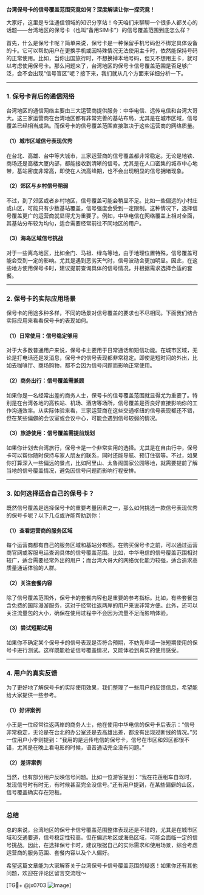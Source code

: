 **台湾保号卡的信号覆盖范围究竟如何？深度解读让你一探究竟！**

大家好，这里是专注通信领域的知识分享站！今天咱们来聊聊一个很多人都关心的话题——台湾地区的保号卡（也叫“备用SIM卡”）的信号覆盖范围到底怎么样？

首先，什么是保号卡呢？简单来说，保号卡是一种保留手机号码但不绑定具体设备的卡。它可以帮助用户在更换手机或因特殊情况无法使用主卡时，依然能保持号码的正常使用。比如，当你出国旅行时，不想换掉本地号码，但又不想用主卡，就可以考虑使用保号卡。那么问题来了，台湾地区的保号卡信号覆盖范围是否足够广泛，会不会出现“信号盲区”呢？接下来，我们就从几个方面来详细分析一下。

---

### **1. 保号卡背后的通信网络**
台湾地区的通信网络主要由三大运营商提供服务：中华电信、远传电信和台湾大哥大。这三家运营商在台湾地区都有非常完善的基站布局，尤其是在城市区域，信号覆盖已经相当成熟。而保号卡的信号覆盖范围直接取决于这些运营商的网络质量。

#### **（1）城市区域信号表现优秀**
在台北、高雄、台中等大城市，三家运营商的信号覆盖都非常稳定。无论是地铁、商场还是高楼大厦内部，都能接收到清晰的信号。尤其是在人口密集的城市中心地带，基站密度非常高，即使在人流高峰期，也不会出现明显的信号拥堵现象。

#### **（2）郊区与乡村信号稍弱**
不过，到了郊区或者乡村地区，信号覆盖可能会稍显不足。比如一些偏远的小村庄或山区，可能只有少数基站覆盖，信号强度会受到一定限制。这种情况下，选择信号覆盖更广的运营商就显得尤为重要了。例如，中华电信在网络覆盖上相对全面，其基站分布较为均匀，适合需要经常前往不同地区的用户。

#### **（3）海岛区域信号挑战**
对于一些离岛地区，比如金门、马祖、绿岛等地，由于地理位置特殊，信号覆盖可能会受到一定的影响。尤其是遇到恶劣天气时，信号波动会更加明显。因此，在这些地方使用保号卡时，建议提前查询具体的信号情况，并根据需求选择合适的套餐。

---

### **2. 保号卡的实际应用场景**
保号卡的用途多种多样，不同的场景对信号覆盖的要求也不尽相同。下面我们结合实际应用来看看保号卡的表现如何。

#### **（1）日常使用：信号稳定够用**
对于大多数普通用户来说，保号卡主要用于日常通话和短信功能。在城市区域，无论是打电话还是发消息，保号卡的信号表现都非常稳定。即使是短时间的外出，比如去咖啡厅、商场购物，都不会因为信号问题而影响正常使用。

#### **（2）商务出行：信号覆盖需兼顾**
如果你是一名经常出差的商务人士，保号卡的信号覆盖范围就显得尤为重要了。特别是在台湾各地的高铁站、机场、酒店等场所，信号覆盖是否良好直接影响你的工作沟通效率。从实际体验来看，三家运营商在这些交通枢纽的信号表现都还不错，但在某些偏僻的会议室或会议中心，可能会遇到信号较弱的情况。

#### **（3）旅游使用：信号覆盖需提前规划**
如果你计划去台湾旅行，保号卡是一个非常实用的选择。尤其是在自由行中，保号卡可以帮你随时保持与家人朋友的联系，同时还能导航、预订住宿等。不过，如果你打算深入一些偏远的景点，比如阿里山、太鲁阁国家公园等地，就需要提前了解当地的信号覆盖情况，避免因信号问题而影响行程安排。

---

### **3. 如何选择适合自己的保号卡？**
既然信号覆盖是选择保号卡的重要考量因素之一，那么如何挑选一款信号表现优秀的保号卡呢？以下几点或许能帮助到你：

#### **（1）查看运营商的服务区域**
每个运营商都有自己的服务区域和基站分布图。在购买保号卡之前，可以通过运营商官网或客服电话查询具体的信号覆盖范围。比如，中华电信的信号覆盖范围相对较广，适合需要经常外出的用户；而台湾大哥大的网络优化能力较强，适合追求高质量通话体验的人群。

#### **（2）关注套餐内容**
除了信号覆盖范围外，保号卡的套餐内容也是重要的参考指标。比如，有些套餐包含免费的国际漫游服务，这对于经常往返两岸的用户来说非常方便。此外，还可以关注流量包的大小，确保在使用过程中不会因为流量不足而影响体验。

#### **（3）尝试短期试用**
如果你不确定某个保号卡的信号表现是否符合预期，不妨先申请一张短期使用的保号卡进行测试。这样既能验证信号覆盖情况，又能体验到真实的使用感受。

---

### **4. 用户的真实反馈**
为了更好地了解保号卡的实际使用效果，我们整理了一些用户的反馈信息，希望能给大家提供一些参考。

#### **（1）好评案例**
小王是一位经常往返两岸的商务人士，他在使用中华电信的保号卡后表示：“信号非常稳定，无论是在台北的办公室还是去高雄出差，都没有出现过断线的情况。”另一位用户小李则提到：“我用的是远传电信的保号卡，信号在市区和郊区都很不错，尤其是在晚上看电影的时候，语音通话完全没有问题。”

#### **（2）差评案例**
当然，也有部分用户反映信号问题。比如一位游客提到：“我在花莲租车自驾时，发现信号时有时无，有时候甚至完全没信号。”还有用户提到，在某些偏僻的山区，信号覆盖确实存在短板。

---

### **总结**
总的来说，台湾地区的保号卡信号覆盖范围整体表现还是不错的，尤其是在城市区域和交通要道，信号稳定性较高。但在偏远地区或海岛区域，可能会面临一定的信号挑战。因此，在选择保号卡时，建议根据自己的实际需求和使用场景，综合考虑运营商的服务范围、套餐内容以及个人偏好。

希望这篇文章能为大家解答关于台湾保号卡信号覆盖范围的疑惑！如果你还有其他问题，欢迎在评论区留言交流哦～

[TG💪+ @jx0703 ![Image](https://github.com/user-attachments/assets/dbca1d08-cadb-493c-b0ec-ad6f7a83f270)]